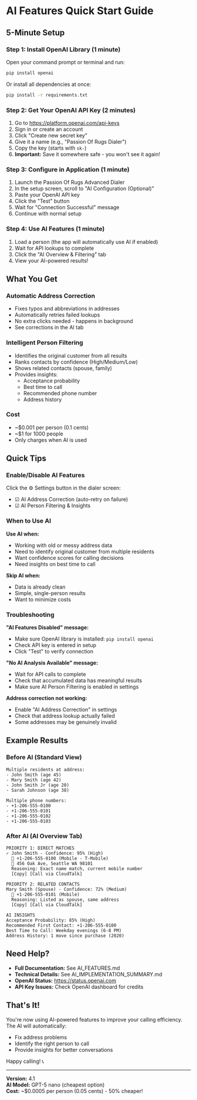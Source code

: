 # AI Features Quick Start Guide

## 5-Minute Setup

### Step 1: Install OpenAI Library (1 minute)

Open your command prompt or terminal and run:

```bash
pip install openai
```

Or install all dependencies at once:

```bash
pip install -r requirements.txt
```

### Step 2: Get Your OpenAI API Key (2 minutes)

1. Go to https://platform.openai.com/api-keys
2. Sign in or create an account
3. Click "Create new secret key"
4. Give it a name (e.g., "Passion Of Rugs Dialer")
5. Copy the key (starts with `sk-`)
6. **Important:** Save it somewhere safe - you won't see it again!

### Step 3: Configure in Application (1 minute)

1. Launch the Passion Of Rugs Advanced Dialer
2. In the setup screen, scroll to "AI Configuration (Optional)"
3. Paste your OpenAI API key
4. Click the "Test" button
5. Wait for "Connection Successful" message
6. Continue with normal setup

### Step 4: Use AI Features (1 minute)

1. Load a person (the app will automatically use AI if enabled)
2. Wait for API lookups to complete
3. Click the "AI Overview & Filtering" tab
4. View your AI-powered results!

## What You Get

### Automatic Address Correction
- Fixes typos and abbreviations in addresses
- Automatically retries failed lookups
- No extra clicks needed - happens in background
- See corrections in the AI tab

### Intelligent Person Filtering
- Identifies the original customer from all results
- Ranks contacts by confidence (High/Medium/Low)
- Shows related contacts (spouse, family)
- Provides insights:
  - Acceptance probability
  - Best time to call
  - Recommended phone number
  - Address history

### Cost
- ~$0.001 per person (0.1 cents)
- ~$1 for 1000 people
- Only charges when AI is used

## Quick Tips

### Enable/Disable AI Features

Click the ⚙️ Settings button in the dialer screen:
- ☑ AI Address Correction (auto-retry on failure)
- ☑ AI Person Filtering & Insights

### When to Use AI

**Use AI when:**
- Working with old or messy address data
- Need to identify original customer from multiple residents
- Want confidence scores for calling decisions
- Need insights on best time to call

**Skip AI when:**
- Data is already clean
- Simple, single-person results
- Want to minimize costs

### Troubleshooting

**"AI Features Disabled" message:**
- Make sure OpenAI library is installed: `pip install openai`
- Check API key is entered in setup
- Click "Test" to verify connection

**"No AI Analysis Available" message:**
- Wait for API calls to complete
- Check that accumulated data has meaningful results
- Make sure AI Person Filtering is enabled in settings

**Address correction not working:**
- Enable "AI Address Correction" in settings
- Check that address lookup actually failed
- Some addresses may be genuinely invalid

## Example Results

### Before AI (Standard View)
```
Multiple residents at address:
- John Smith (age 45)
- Mary Smith (age 42)
- John Smith Jr (age 20)
- Sarah Johnson (age 38)

Multiple phone numbers:
- +1-206-555-0100
- +1-206-555-0101
- +1-206-555-0102
- +1-206-555-0103
```

### After AI (AI Overview Tab)
```
PRIORITY 1: DIRECT MATCHES
✓ John Smith - Confidence: 95% (High)
  📱 +1-206-555-0100 (Mobile - T-Mobile)
  📍 456 Oak Ave, Seattle WA 98101
  Reasoning: Exact name match, current mobile number
  [Copy] [Call via CloudTalk]

PRIORITY 2: RELATED CONTACTS
Mary Smith (Spouse) - Confidence: 72% (Medium)
  📱 +1-206-555-0101 (Mobile)
  Reasoning: Listed as spouse, same address
  [Copy] [Call via CloudTalk]

AI INSIGHTS
Acceptance Probability: 85% (High)
Recommended First Contact: +1-206-555-0100
Best Time to Call: Weekday evenings (6-8 PM)
Address History: 1 move since purchase (2020)
```

## Need Help?

- **Full Documentation:** See AI_FEATURES.md
- **Technical Details:** See AI_IMPLEMENTATION_SUMMARY.md
- **OpenAI Status:** https://status.openai.com
- **API Key Issues:** Check OpenAI dashboard for credits

## That's It!

You're now using AI-powered features to improve your calling efficiency. The AI will automatically:
- Fix address problems
- Identify the right person to call
- Provide insights for better conversations

Happy calling! 📞

---

**Version:** 4.1  
**AI Model:** GPT-5 nano (cheapest option)  
**Cost:** ~$0.0005 per person (0.05 cents) - 50% cheaper!  
